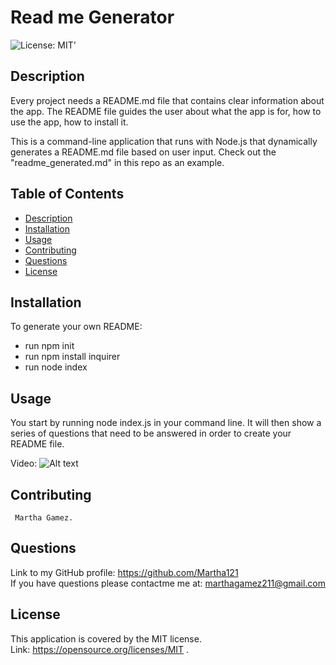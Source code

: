 # Read me Generator
  ![License: MIT](https://img.shields.io/badge/License-MIT-yellow.svg)' 
  ## Description
   Every project needs a README.md file that contains clear information about the app. The README file guides the user about what the app is for, how to use the app, how to install it.
   
   This is a command-line application that runs with Node.js that dynamically generates a README.md file based on user input. Check out the "readme_generated.md" in this repo as an example.

  ## Table of Contents
  - [Description](#description)
  - [Installation](#installation)
  - [Usage](#usage)
  - [Contributing](#contributing)
  - [Questions](#questions)
  - [License](#license)
  
  
  

  ## Installation
  To generate your own README:
   - run npm init
   - run npm install inquirer
   - run node index


  ## Usage
   You start by running node index.js in your command line. It will then show a series of questions that need to be answered in order to create your README file.<br/>

   Video: ![ Alt text](./images/README.gif)
  
  ## Contributing
     Martha Gamez.

  ## Questions
  Link to my GitHub profile: https://github.com/Martha121 <br/>
  If you have questions please contactme me at: marthagamez211@gmail.com

  ## License
  This application is covered by the MIT license.<br/>
  Link: https://opensource.org/licenses/MIT  . 